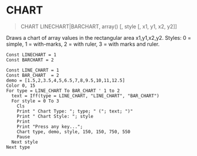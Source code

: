 # CHART

> CHART LINECHART|BARCHART, array() [, style [, x1, y1, x2, y2]]

Draws a chart of array values in the rectangular area x1,y1,x2,y2. Styles: 0 = simple, 1 = with-marks, 2 = with ruler, 3 = with marks and ruler.

```
Const LINECHART = 1
Const BARCHART = 2
```

~~~
Const LINE_CHART = 1
Const BAR_CHART  = 2
demo = [1.5,2,3.5,4,5,6.5,7,8,9.5,10,11,12.5]
Color 0, 15
For type = LINE_CHART To BAR_CHART ' 1 to 2
  text = Iff(type = LINE_CHART, "LINE_CHART", "BAR_CHART")
  For style = 0 To 3
    Cls
    Print " Chart Type: "; type; " ("; text; ")"
    Print " Chart Style: "; style
    Print
    Print "Press any key...";
    Chart type, demo, style, 150, 150, 750, 550
    Pause
  Next style
Next type

~~~


